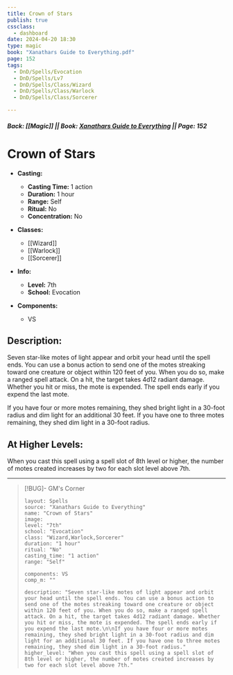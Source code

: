 ```yaml
---
title: Crown of Stars
publish: true
cssclass:
  - dashboard
date: 2024-04-20 18:30
type: magic
book: "Xanathars Guide to Everything.pdf"
page: 152
tags:
  - DnD/Spells/Evocation
  - DnD/Spells/Lv7
  - DnD/Spells/Class/Wizard
  - DnD/Spells/Class/Warlock
  - DnD/Spells/Class/Sorcerer

---
```


##### Back: [[Magic]] || Book: [Xanathars Guide to Everything](https://drive.google.com/drive/folders/1O5bhpYizcIT5xxAoLOuzCRht_PVS7VSG?usp=sharing) || Page: 152

# Crown of Stars

- **Casting:**
    - **Casting Time:** 1 action
    - **Duration:** 1 hour
    - **Range:** Self
    - **Ritual:** No
    - **Concentration:** No
- **Classes:**
    - [[Wizard]]
    - [[Warlock]]
    - [[Sorcerer]]

- **Info:**
    - **Level:** 7th
    - **School:** Evocation
- **Components:**
    - VS


## Description:
Seven star-like motes of light appear and orbit your head until the spell ends. You can use a bonus action to send one of the motes streaking toward one creature or object within 120 feet of you. When you do so, make a ranged spell attack. On a hit, the target takes 4d12 radiant damage. Whether you hit or miss, the mote is expended. The spell ends early if you expend the last mote.

If you have four or more motes remaining, they shed bright light in a 30-foot radius and dim light for an additional 30 feet. If you have one to three motes remaining, they shed dim light in a 30-foot radius.

## At Higher Levels:
When you cast this spell using a spell slot of 8th level or higher, the number of motes created increases by two for each slot level above 7th.

---

> [!BUG]- GM's Corner
>
> ```statblock
> layout: Spells
> source: "Xanathars Guide to Everything"
> name: "Crown of Stars"
> image: 
> level: "7th"
> school: "Evocation"
> class: "Wizard,Warlock,Sorcerer"
> duration: "1 hour"
> ritual: "No"
> casting_time: "1 action"
> range: "Self"
>
> components: VS
> comp_m: ""
>
> description: "Seven star-like motes of light appear and orbit your head until the spell ends. You can use a bonus action to send one of the motes streaking toward one creature or object within 120 feet of you. When you do so, make a ranged spell attack. On a hit, the target takes 4d12 radiant damage. Whether you hit or miss, the mote is expended. The spell ends early if you expend the last mote.\n\nIf you have four or more motes remaining, they shed bright light in a 30-foot radius and dim light for an additional 30 feet. If you have one to three motes remaining, they shed dim light in a 30-foot radius."
> higher_level: "When you cast this spell using a spell slot of 8th level or higher, the number of motes created increases by two for each slot level above 7th."
> ```
